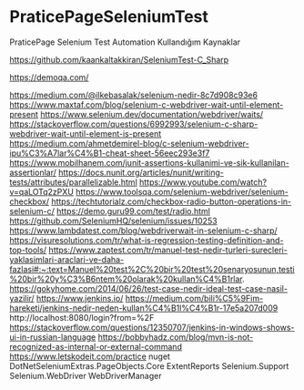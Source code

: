 # PraticePageSeleniumTest
PraticePage Selenium Test Automation
Kullandığım Kaynaklar

https://github.com/kaankaltakkiran/SeleniumTest-C_Sharp

https://demoqa.com/

https://medium.com/@ilkebasalak/selenium-nedir-8c7d908c93e6
https://www.maxtaf.com/blog/selenium-c-webdriver-wait-until-element-present
https://www.selenium.dev/documentation/webdriver/waits/
https://stackoverflow.com/questions/6992993/selenium-c-sharp-webdriver-wait-until-element-is-present
https://medium.com/ahmetdemirel-blog/c-selenium-webdriver-ipu%C3%A7lar%C4%B1-cheat-sheet-56eec293e3f7
https://www.mobilhanem.com/junit-assertions-kullanimi-ve-sik-kullanilan-assertionlar/
https://docs.nunit.org/articles/nunit/writing-tests/attributes/parallelizable.html
https://www.youtube.com/watch?v=qaLOTq2zPXU
https://www.toolsqa.com/selenium-webdriver/selenium-checkbox/
https://techtutorialz.com/checkbox-radio-button-operations-in-selenium-c/
https://demo.guru99.com/test/radio.html
https://github.com/SeleniumHQ/selenium/issues/10253
https://www.lambdatest.com/blog/webdriverwait-in-selenium-c-sharp/
https://visuresolutions.com/tr/what-is-regression-testing-definition-and-top-tools/
https://www.zaptest.com/tr/manuel-test-nedir-turleri-surecleri-yaklasimlari-araclari-ve-daha-fazlasi#:~:text=Manuel%20test%2C%20bir%20test%20senaryosunun,testi%20bir%20y%C3%B6ntem%20olarak%20kullan%C4%B1rlar.
https://gokyhome.com/2014/06/26/test-case-nedir-ideal-test-case-nasil-yazilir/
https://www.jenkins.io/
https://medium.com/bili%C5%9Fim-hareketi/jenkins-nedir-neden-kullan%C4%B1l%C4%B1r-17e5a207d009
http://localhost:8080/login?from=%2F
https://stackoverflow.com/questions/12350707/jenkins-in-windows-shows-ui-in-russian-language
https://bobbyhadz.com/blog/mvn-is-not-recognized-as-internal-or-external-command
https://www.letskodeit.com/practice
nuget
DotNetSeleniumExtras.PageObjects.Core
ExtentReports 
Selenium.Support 
Selenium.WebDriver
WebDriverManager 

